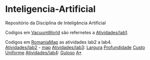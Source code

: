 # Inteligencia-Artificial
Repositório da Disciplina de Inteligência Artificial

Codigos em [VacuumWorld](https://github.com/michelmelo25/Inteligencia-Artificial/tree/master/VacuumWorld) são refernetes a 
[Atividades/lab1](https://github.com/michelmelo25/Inteligencia-Artificial/blob/master/Atividades/lab1.pdf).

Codigos em [RomaniaMap](https://github.com/michelmelo25/Inteligencia-Artificial/tree/master/RomaniaMap) as atividades lab2 a lab4. <br />
[Atividades/lab2](https://github.com/michelmelo25/Inteligencia-Artificial/blob/master/Atividades/lab2.pdf) - [map](https://github.com/michelmelo25/Inteligencia-Artificial/tree/master/RomaniaMap/src/map)
[Atividades/lab3](https://github.com/michelmelo25/Inteligencia-Artificial/blob/master/Atividades/lab3.pdf):
[Largura](https://github.com/michelmelo25/Inteligencia-Artificial/tree/master/RomaniaMap/src/busca/largura)
[Profundidade](https://github.com/michelmelo25/Inteligencia-Artificial/tree/master/RomaniaMap/src/busca/profundidade)
[Custo Uniforme](https://github.com/michelmelo25/Inteligencia-Artificial/tree/master/RomaniaMap/src/busca/uniforme)
[Atividades/lab4](https://github.com/michelmelo25/Inteligencia-Artificial/blob/master/Atividades/lab4.pdf):
[Guloso](https://github.com/michelmelo25/Inteligencia-Artificial/blob/master/RomaniaMap/src/busca/heuristica/BuscaGulosa.java)
[A*](https://github.com/michelmelo25/Inteligencia-Artificial/blob/master/RomaniaMap/src/busca/heuristica/BuscaAEstrela.java)

